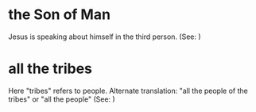 
# the Son of Man
Jesus is speaking about himself in the third person. (See: )

# all the tribes
Here "tribes" refers to people. Alternate translation: "all the people of the tribes" or "all the people" (See: )